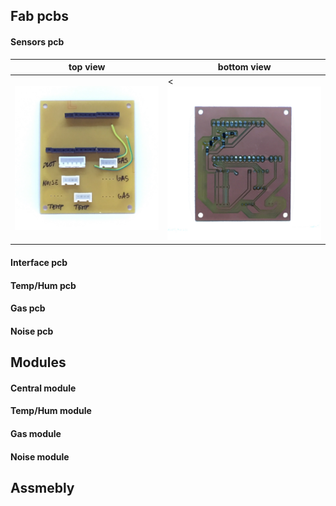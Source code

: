
## Fab pcbs
#### Sensors pcb
| top view  | bottom view |
| ------------- | ------------- |
| <img src="images/sensors_pcb_top.jpg">  | <<img src="images/sensors_pcb_bottom.jpg">|





#### Interface pcb

#### Temp/Hum pcb

#### Gas pcb

#### Noise pcb


## Modules
#### Central module

#### Temp/Hum module

#### Gas module

#### Noise module


## Assmebly
